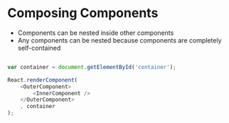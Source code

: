 # Composing Components

- Components can be nested inside other components
- Any components can be nested because components are completely self-contained

```js

var container = document.getElementById('container');

React.renderComponent(
    <OuterComponent>
        <InnerComponent />
    </OuterComponent>
    , container
);

```